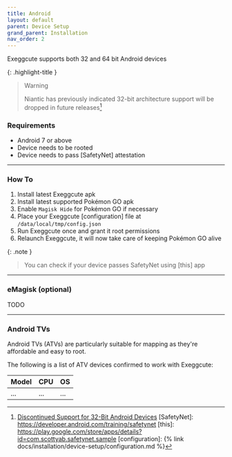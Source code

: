 ```yaml
---
title: Android
layout: default
parent: Device Setup
grand_parent: Installation
nav_order: 2
---
```


Exeggcute supports both 32 and 64 bit Android devices

{: .highlight-title }
> Warning
>
> Niantic has previously indicated 32-bit architecture support will be dropped in future releases[^1]

### Requirements

- Android 7 or above
- Device needs to be rooted
- Device needs to pass [SafetyNet] attestation

----

### How To

1. Install latest Exeggcute apk
2. Install latest supported Pokémon GO apk
3. Enable `Magisk Hide` for Pokémon GO if necessary
4. Place your Exeggcute [configuration] file at `/data/local/tmp/config.json`
5. Run Exeggcute once and grant it root permissions
6. Relaunch Exeggcute, it will now take care of keeping Pokémon GO alive

{: .note }
> You can check if your device passes SafetyNet using [this] app

----

### eMagisk (optional)

TODO

----

### Android TVs

Android TVs (ATVs) are particularly suitable for mapping as they're affordable and easy to root.

The following is a list of ATV devices confirmed to work with Exeggcute:

| Model        | CPU               | OS    |
|:-------------|:------------------|:------|
| ...          | ...               | ...   |

[^1]: [Discontinued Support for 32-Bit Android Devices](https://niantic.helpshift.com/hc/en/6-pokemon-go/faq/2572-discontinued-support-for-32-bit-android-devices)
[SafetyNet]: https://developer.android.com/training/safetynet
[this]: https://play.google.com/store/apps/details?id=com.scottyab.safetynet.sample
[configuration]: {% link docs/installation/device-setup/configuration.md %}
